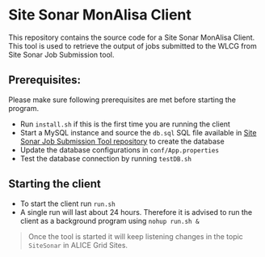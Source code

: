 # Site Sonar MonAlisa Client
This repository contains the source code for a Site Sonar MonAlisa Client. This tool is used to retrieve the output of jobs submitted to the WLCG from Site Sonar Job Submission tool.

## Prerequisites:
Please make sure following prerequisites are met before starting the program.
* Run `install.sh` if this is the first time you are running the client
* Start a MySQL instance and source the `db.sql` SQL file available in [Site Sonar Job Submission Tool repository](https://gitlab.cern.ch/kwijethu/site-sonar) to create the database
* Update the database configurations in `conf/App.properties`
* Test the database connection by running `testDB.sh`

## Starting the client
* To start the client run `run.sh`
* A single run will last about 24 hours. Therefore it is advised to run the client as a background program using `nohup run.sh &`
> Once the tool is started it will keep listening changes in the topic `SiteSonar` in ALICE Grid Sites.